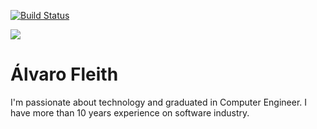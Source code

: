 [![Build Status](https://travis-ci.org/fleith/resume.svg?branch=master)](https://travis-ci.org/fleith/resume)

![](https://www.gravatar.com/avatar/4fb2e12ddb7e91c7d8903c1148ff8b0c?s=200)

# Álvaro Fleith

I'm passionate about technology and graduated in Computer Engineer. I have more than 10 years experience on software industry.

